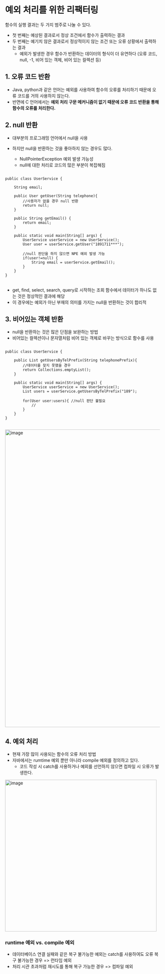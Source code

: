 # 예외 처리를 위한 리팩터링

함수의 실행 결과는 두 가지 범주로 나눌 수 있다.
- 첫 번째는 예상된 결과로서 정상 조건에서 함수가 출력하는 결과
- 두 번째는 예기치 않은 결과로서 정상적이지 않는 조건 또는 오류 상황에서 출력하는 결과
  - 예외가 발생한 경우 함수가 반환하는 데이터의 형식이 더 유연하다 (오류 코드, null, -1, 비어 있는 객체, 비어 있는 컬렉션 등) 


## 1. 오류 코드 반환
- Java, python과 같은 언어는 예외를 사용하여 함수의 오류를 처리하기 때문에 오류 코드를 거의 사용하지 않는다.
- 반면에 C 언어에서는 **예외 처리 구문 메커니즘이 없기 때문에 오류 코드 반환을 통해 함수의 오류를 처리한다.**


## 2. null 반환
- 대부분의 프로그래밍 언어에서 null을 사용

- 하지만 null을 반환하는 것을 좋아하지 않는 경우도 많다.
  - NullPointerException 예외 발생 가능성
  - null에 대한 처리로 코드의 많은 부분이 복잡해짐

<pre>
<code>
public class UserService {

    String email;

    public User getUser(String telephone){
        //사용자가 없을 경우 null 반환
        return null;
    }

    public String getEmail() {
        return email;
    }

    public static void main(String[] args) {
        UserService userService = new UserService();
        User user = userService.getUser("1891711***");

        //null 판단을 하지 않으면 NPE 예외 발생 가능
        if(user!=null) {
            String email = userService.getEmail();
        }
    }
}
</code>
</pre>

- get, find, select, search, query로 시작하는 조회 함수에서 데이터가 하나도 없는 것은 정상적인 결과에 해당
- 이 경우에는 예외가 아닌 부재의 의미를 가지는 null을 반환하는 것이 합리적

## 3. 비어있는 객체 반환
- null을 반환하는 것은 많은 단점을 보완하는 방법
- 비어있는 컬렉션이나 문자열처럼 비어 있는 객체로 바꾸는 방식으로 함수를 사용

<pre>
<code>
public class UserService {

    public List<User> getUsersByTelPrefix(String telephonePrefix){
        //데이터를 찾지 못했을 경우
        return Collections.emptyList();
    }

    public static void main(String[] args) {
        UserService userService = new UserService();
        List<User> users = userService.getUsersByTelPrefix("189");

        for(User user:users){ //null 판단 불필요
            //
        }
    }
}
</code>
</pre>


<img width="967" alt="image" src="https://github.com/jkjkh1318/books-reading/assets/38885241/0b33f69a-9c8b-4e2e-815f-4360e3412739">


## 4. 예외 처리
- 현재 가장 많이 사용되는 함수의 오류 처리 방법
- 자바에서는 rumtime 예외 뿐만 아니라 compile 예외를 정의하고 있다.
  - 코드 작성 시 catch를 사용하거나 예외를 선언하지 않으면 컴파일 시 오류가 발생한다. 

<img width="493" alt="image" src="https://github.com/jkjkh1318/books-reading/assets/38885241/1448694a-a790-47b2-8613-6279f53b639f">

### runtime 예외 vs. compile 예외
- 데이터베이스 연결 실패와 같은 복구 불가능한 예외는 catch를 사용하여도 오류 복구 불가능한 경우 => 런타임 예외
- 처리 시관 초과처럼 재시도를 통해 복구 가능한 경우 => 컴파일 예외



<pre>
<code>

</code>
</pre>
  
